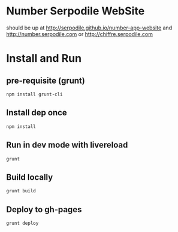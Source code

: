 # Number Serpodile WebSite

should be up at http://serpodile.github.io/number-app-website and http://number.serpodile.com or http://chiffre.serpodile.com

# Install and Run

## pre-requisite (grunt)
```
npm install grunt-cli
```

## Install dep once
```
npm install
````

## Run in dev mode with livereload
```
grunt
```

## Build locally
```
grunt build
```

## Deploy to gh-pages
```
grunt deploy
````
